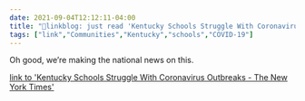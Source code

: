 ```yaml
---
date: 2021-09-04T12:12:11-04:00
title: "🔗linkblog: just read 'Kentucky Schools Struggle With Coronavirus Outbreaks - The New York Times'"
tags: ["link","Communities","Kentucky","schools","COVID-19"]
---
```

Oh good, we’re making the national news on this.
 
[link to 'Kentucky Schools Struggle With Coronavirus Outbreaks - The New York Times'](https://www.nytimes.com/2021/09/04/world/kentucky-schools-covid.html)
